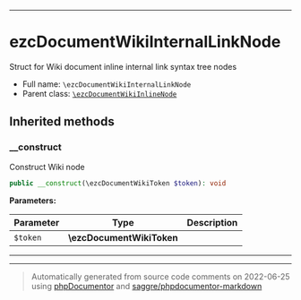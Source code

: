 ***

# ezcDocumentWikiInternalLinkNode

Struct for Wiki document inline internal link syntax tree nodes



* Full name: `\ezcDocumentWikiInternalLinkNode`
* Parent class: [`\ezcDocumentWikiInlineNode`](./ezcDocumentWikiInlineNode.md)






## Inherited methods


### __construct

Construct Wiki node

```php
public __construct(\ezcDocumentWikiToken $token): void
```








**Parameters:**

| Parameter | Type | Description |
|-----------|------|-------------|
| `$token` | **\ezcDocumentWikiToken** |  |




***


***
> Automatically generated from source code comments on 2022-06-25 using [phpDocumentor](http://www.phpdoc.org/) and [saggre/phpdocumentor-markdown](https://github.com/Saggre/phpDocumentor-markdown)
